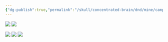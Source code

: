 ```yaml
---
{"dg-publish":true,"permalink":"/skull/concentrated-brain/dnd/mine/campaigns/starfall/events/weekday/0-moon-day/crossword/","tags":["Tagless"],"noteIcon":""}
---
```


![](https://i.imgur.com/ghLaMP4.png)
![](https://i.imgur.com/oJ2zE4m.png)

![](https://i.imgur.com/Mrd5ikT.png)
![](https://i.imgur.com/wKLCTRw.png)
![](https://i.imgur.com/gpK81hC.png)

